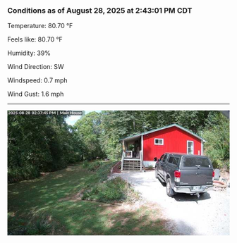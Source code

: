 ### Conditions as of August 28, 2025 at 2:43:01 PM CDT 

Temperature: 80.70 &deg;F

Feels like: 80.70 &deg;F

Humidity: 39%

Wind Direction: SW

Windspeed: 0.7 mph

Wind Gust: 1.6 mph

---

<img src="./images/latest.jpeg"/>

